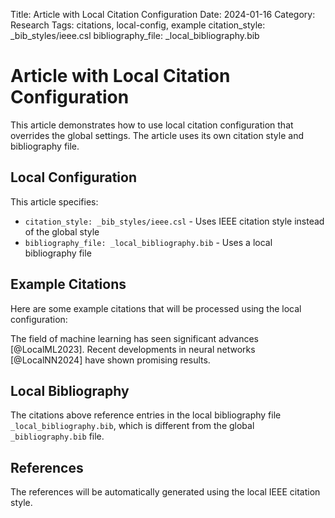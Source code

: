 Title: Article with Local Citation Configuration
Date: 2024-01-16
Category: Research
Tags: citations, local-config, example
citation_style: _bib_styles/ieee.csl
bibliography_file: _local_bibliography.bib

# Article with Local Citation Configuration

This article demonstrates how to use local citation configuration that overrides the global settings. The article uses its own citation style and bibliography file.

## Local Configuration

This article specifies:
- `citation_style: _bib_styles/ieee.csl` - Uses IEEE citation style instead of the global style
- `bibliography_file: _local_bibliography.bib` - Uses a local bibliography file

## Example Citations

Here are some example citations that will be processed using the local configuration:

The field of machine learning has seen significant advances [@LocalML2023]. Recent developments in neural networks [@LocalNN2024] have shown promising results.

## Local Bibliography

The citations above reference entries in the local bibliography file `_local_bibliography.bib`, which is different from the global `_bibliography.bib` file.

## References

The references will be automatically generated using the local IEEE citation style. 